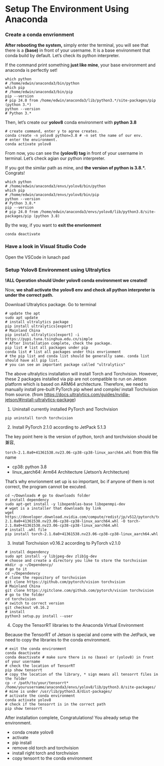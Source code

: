 # Setup The Environment Using Anaconda

### Create a conda envrionment

**After rebooting the system,** simply enter the terminal, you will see that there is a **(base)** in front of your username. It is a base environment that conda build by default. Let’s check its python interpreter.

If the command print something **just like mine**, your base environment and anaconda is perfectly set!

```shell
which python
# /home/edwin/anaconda3/bin/python
which pip
# /home/edwin/anaconda3/bin/pip
pip --version
# pip 24.0 from /home/edwin/anaconda3/lib/python3.*/site-packages/pip (python 3.*)
python --version
# Python 3.*
```

Then, let’s create our **yolov8** conda environment with **python 3.8**

```shell
# create command, enter y to agree creates.
conda create -n yolov8 python=3.8 # -n set the name of our env.
# enter the environment.
conda activate yolov8
```

From now, you can see the **(yolov8) tag** in front of your username in terminal. Let’s check agian our python interpreter.

If you got the similar path as mine, and **the version of python is 3.8.*.** Congrats! 

```shell
which python
# /home/edwin/anaconda3/envs/yolov8/bin/python
which pip 
# /home/edwin/anaconda3/envs/yolov8/bin/pip
python --version
# Python 3.8.*
pip --version
# pip 24.0 from /home/edwin/anaconda3/envs/yolov8/lib/python3.8/site-packages/pip (python 3.8)
```

By the way, if you want to **exit the envrionment** 

```shell
conda deactivate
```

### Have a look in Visual Studio Code

Open the VSCode in lunach pad



### Setup Yolov8 Environment using Ultralytics

**!ALL Operation should Under yolov8 conda environment we created!**

Now, **we shall activate the yolov8 env and check all python interpreter is under the correct path.**

Download Ultralytics package. Go to terminal

```shell
# update the apt
sudo apt update
# install ultralytics package
pip install ultralytics[export]
# Mainland China
pip install ultralytics[export] -i https://pypi.tuna.tsinghua.edu.cn/simple
# After Installation complete, check the package.
pip list # list all packages under pip
conda list # list all packages under this envrionment
# the pip list and conda list should be generally same. conda list should have all pip list.
# you can see an important package called "ultralytics"
```

The above ultralytics installation will install Torch and Torchvision. However, these 2 packages installed via pip are not compatible to run on Jetson platform which is based on ARM64 architecture. Therefore, we need to manually install pre-built PyTorch pip wheel and compile/ install Torchvision from source. (from https://docs.ultralytics.com/guides/nvidia-jetson/#install-ultralytics-package)

1. Uninstall currently installed PyTorch and Torchvision

```shell
pip uninstall torch torchvision
```

2. Install PyTorch 2.1.0 according to JetPack 5.1.3

The key point here is the version of python, torch and torchvision should be 兼容,

`torch-2.1.0a0+41361538.nv23.06-cp38-cp38-linux_aarch64.whl` from this file name

- cp38: python 3.8
- linux_aarch64: Arm64 Architecture (Jetson’s Architecture)

That’s why envrionment set up is so important, bc if anyone of them is not correct, the program cannot be excuted.

```shell
cd ~/Downloads # go to downloads folder
# install dependency
sudo apt-get install -y libopenblas-base libopenmpi-dev
# wget is a installer that downloads by link
wget https://developer.download.nvidia.com/compute/redist/jp/v512/pytorch/torch-2.1.0a0+41361538.nv23.06-cp38-cp38-linux_aarch64.whl -O torch-2.1.0a0+41361538.nv23.06-cp38-cp38-linux_aarch64.whl
# install .whl file
pip install torch-2.1.0a0+41361538.nv23.06-cp38-cp38-linux_aarch64.whl
```

3. Install Torchvision v0.16.2 according to PyTorch v2.1.0

```shell
# install dependency
sudo apt install -y libjpeg-dev zlib1g-dev
# choose and create a directory you like to store the torchvision
mkdir -p ~/Dependency/
# go to it
cd ~/Dependenvcy
# clone the repository of torchvision
git clone https://github.com/pytorch/vision torchvision
# Mainland China
git clone https://gitclone.com/github.com/pytorch/vision torchvision
# go to the folder
cd torchvision
# switch to correct version
git checkout v0.16.2
# install
python3 setup.py install --user
```

4. Copy the TensorRT libraries to the Anaconda Virtual Environment

Because the TensorRT of Jetson is special and come with the JetPack, we need to copy the libraries to the conda environment.

```shell
# exit the conda environment
conda deactivate
conda deactivate # make sure there is no (base) or (yolov8) in front of your username
# check the location of TensorRT
pip show tensorrt
# copy the location of the library, * sign means all tensorrt files in the folder
cp -r /path/to/your/tensorrt* /home/yourusername/anaconda3/envs/yolov8/lib/python3.8/site-packages/
# mine is under /usr/lib/python3.8/dist-packages/
# activate the conda environment
conda activate yolov8
# check if the tensorrt is in the correct path
pip show tensorrt
```

After installation complete, Congratulations! You already setup the environment.

- conda create yolov8
- activate
- pip install 
- remove old torch and torchvision
- install right torch and torchvision
- copy tensorrt to the conda environment